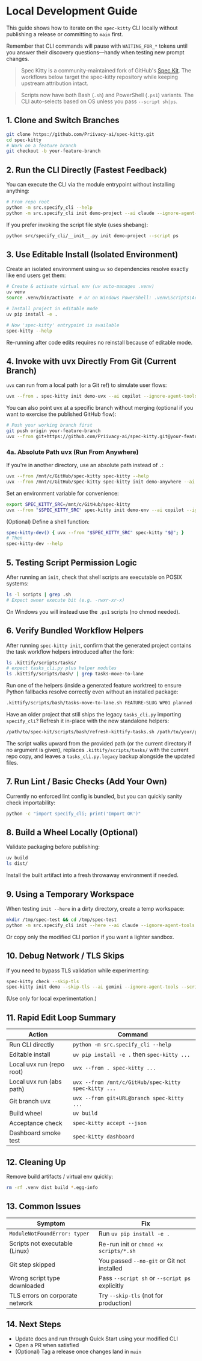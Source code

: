 # Local Development Guide

This guide shows how to iterate on the `spec-kitty` CLI locally without publishing a release or committing to `main` first.

Remember that CLI commands will pause with `WAITING_FOR_*` tokens until you answer their discovery questions—handy when testing new prompt changes.

> Spec Kitty is a community-maintained fork of GitHub's [Spec Kit](https://github.com/github/spec-kit). The workflows below target the spec-kitty repository while keeping upstream attribution intact.

> Scripts now have both Bash (`.sh`) and PowerShell (`.ps1`) variants. The CLI auto-selects based on OS unless you pass `--script sh|ps`.

## 1. Clone and Switch Branches

```bash
git clone https://github.com/Priivacy-ai/spec-kitty.git
cd spec-kitty
# Work on a feature branch
git checkout -b your-feature-branch
```

## 2. Run the CLI Directly (Fastest Feedback)

You can execute the CLI via the module entrypoint without installing anything:

```bash
# From repo root
python -m src.specify_cli --help
python -m src.specify_cli init demo-project --ai claude --ignore-agent-tools --script sh
```

If you prefer invoking the script file style (uses shebang):

```bash
python src/specify_cli/__init__.py init demo-project --script ps
```

## 3. Use Editable Install (Isolated Environment)

Create an isolated environment using `uv` so dependencies resolve exactly like end users get them:

```bash
# Create & activate virtual env (uv auto-manages .venv)
uv venv
source .venv/bin/activate  # or on Windows PowerShell: .venv\Scripts\Activate.ps1

# Install project in editable mode
uv pip install -e .

# Now 'spec-kitty' entrypoint is available
spec-kitty --help
```

Re-running after code edits requires no reinstall because of editable mode.

## 4. Invoke with uvx Directly From Git (Current Branch)

`uvx` can run from a local path (or a Git ref) to simulate user flows:

```bash
uvx --from . spec-kitty init demo-uvx --ai copilot --ignore-agent-tools --script sh
```

You can also point uvx at a specific branch without merging (optional if you want to exercise the published GitHub flow):

```bash
# Push your working branch first
git push origin your-feature-branch
uvx --from git+https://github.com/Priivacy-ai/spec-kitty.git@your-feature-branch spec-kitty init demo-branch-test --script ps
```

### 4a. Absolute Path uvx (Run From Anywhere)

If you're in another directory, use an absolute path instead of `.`:

```bash
uvx --from /mnt/c/GitHub/spec-kitty spec-kitty --help
uvx --from /mnt/c/GitHub/spec-kitty spec-kitty init demo-anywhere --ai copilot --ignore-agent-tools --script sh
```

Set an environment variable for convenience:
```bash
export SPEC_KITTY_SRC=/mnt/c/GitHub/spec-kitty
uvx --from "$SPEC_KITTY_SRC" spec-kitty init demo-env --ai copilot --ignore-agent-tools --script ps
```

(Optional) Define a shell function:
```bash
spec-kitty-dev() { uvx --from "$SPEC_KITTY_SRC" spec-kitty "$@"; }
# Then
spec-kitty-dev --help
```

## 5. Testing Script Permission Logic

After running an `init`, check that shell scripts are executable on POSIX systems:

```bash
ls -l scripts | grep .sh
# Expect owner execute bit (e.g. -rwxr-xr-x)
```
On Windows you will instead use the `.ps1` scripts (no chmod needed).

## 6. Verify Bundled Workflow Helpers

After running `spec-kitty init`, confirm that the generated project contains the task workflow helpers introduced after the fork:

```bash
ls .kittify/scripts/tasks/
# expect tasks_cli.py plus helper modules
ls .kittify/scripts/bash/ | grep tasks-move-to-lane
```

Run one of the helpers (inside a generated feature worktree) to ensure Python fallbacks resolve correctly even without an installed package:

```bash
.kittify/scripts/bash/tasks-move-to-lane.sh FEATURE-SLUG WP01 planned --note "Smoke test"
```

Have an older project that still ships the legacy `tasks_cli.py` importing `specify_cli`? Refresh it in-place with the new standalone helpers:

```bash
/path/to/spec-kit/scripts/bash/refresh-kittify-tasks.sh /path/to/your/project
```

The script walks upward from the provided path (or the current directory if no argument is given), replaces `.kittify/scripts/tasks/` with the current repo copy, and leaves a `tasks_cli.py.legacy` backup alongside the updated files.

## 7. Run Lint / Basic Checks (Add Your Own)

Currently no enforced lint config is bundled, but you can quickly sanity check importability:
```bash
python -c "import specify_cli; print('Import OK')"
```

## 8. Build a Wheel Locally (Optional)

Validate packaging before publishing:

```bash
uv build
ls dist/
```
Install the built artifact into a fresh throwaway environment if needed.

## 9. Using a Temporary Workspace

When testing `init --here` in a dirty directory, create a temp workspace:

```bash
mkdir /tmp/spec-test && cd /tmp/spec-test
python -m src.specify_cli init --here --ai claude --ignore-agent-tools --script sh  # if repo copied here
```
Or copy only the modified CLI portion if you want a lighter sandbox.

## 10. Debug Network / TLS Skips

If you need to bypass TLS validation while experimenting:

```bash
spec-kitty check --skip-tls
spec-kitty init demo --skip-tls --ai gemini --ignore-agent-tools --script ps
```
(Use only for local experimentation.)

## 11. Rapid Edit Loop Summary

| Action | Command |
|--------|---------|
| Run CLI directly | `python -m src.specify_cli --help` |
| Editable install | `uv pip install -e .` then `spec-kitty ...` |
| Local uvx run (repo root) | `uvx --from . spec-kitty ...` |
| Local uvx run (abs path) | `uvx --from /mnt/c/GitHub/spec-kitty spec-kitty ...` |
| Git branch uvx | `uvx --from git+URL@branch spec-kitty ...` |
| Build wheel | `uv build` |
| Acceptance check | `spec-kitty accept --json` |
| Dashboard smoke test | `spec-kitty dashboard` |

## 12. Cleaning Up

Remove build artifacts / virtual env quickly:
```bash
rm -rf .venv dist build *.egg-info
```

## 13. Common Issues

| Symptom | Fix |
|---------|-----|
| `ModuleNotFoundError: typer` | Run `uv pip install -e .` |
| Scripts not executable (Linux) | Re-run init or `chmod +x scripts/*.sh` |
| Git step skipped | You passed `--no-git` or Git not installed |
| Wrong script type downloaded | Pass `--script sh` or `--script ps` explicitly |
| TLS errors on corporate network | Try `--skip-tls` (not for production) |

## 14. Next Steps

- Update docs and run through Quick Start using your modified CLI
- Open a PR when satisfied
- (Optional) Tag a release once changes land in `main`
